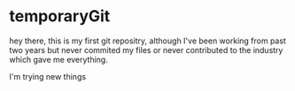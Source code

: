 # temporaryGit

hey there, this is my first git repositry, although I've been working from past two years but never commited my files
or never contributed to the industry which gave me everything.

I'm trying new things
